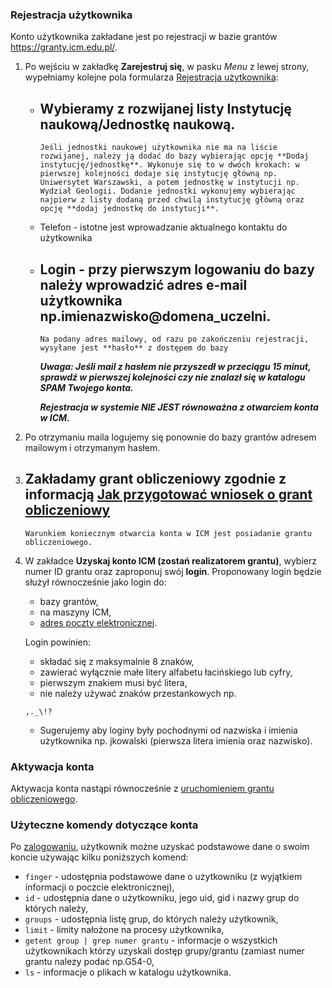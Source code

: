 ### Rejestracja użytkownika

Konto użytkownika zakładane jest po rejestracji w bazie grantów
<https://granty.icm.edu.pl/>.

1.  Po wejściu w zakładkę **Zarejestruj się**, w pasku *Menu* z lewej
    strony, wypełniamy kolejne pola formularza [Rejestracja
    użytkownika](./images/Rejestracja_uzytkownika_v1.jpg):
      - Wybieramy z rozwijanej listy Instytucję naukową/Jednostkę
        naukową.
          -
            Jeśli jednostki naukowej użytkownika nie ma na liście
            rozwijanej, należy ją dodać do bazy wybierając opcję **Dodaj
            instytucję/jednostkę**. Wykonuje się to w dwóch krokach: w
            pierwszej kolejności dodaje się instytucję główną np.
            Uniwersytet Warszawski, a potem jednostkę w instytucji np.
            Wydział Geologii. Dodanie jednostki wykonujemy wybierając
            najpierw z listy dodaną przed chwilą instytucję główną oraz
            opcję **dodaj jednostkę do instytucji**.
      - Telefon - istotne jest wprowadzanie aktualnego kontaktu do
        użytkownika
      - Login - przy pierwszym logowaniu do bazy należy wprowadzić adres
        e-mail użytkownika np.imienazwisko@domena_uczelni.
          -
            Na podany adres mailowy, od razu po zakończeniu rejestracji,
            wysyłane jest **hasło** z dostępem do bazy

	    ***Uwaga: Jeśli mail z hasłem nie przyszedł w przeciągu 15
            minut, sprawdź w pierwszej kolejności czy nie znalazł się w
            katalogu SPAM Twojego konta.***

	    ***Rejestracja w systemie NIE JEST równoważna z otwarciem konta w
ICM.***

2.  Po otrzymaniu maila logujemy się ponownie do bazy grantów adresem
    mailowym i otrzymanym hasłem.
3.  Zakładamy grant obliczeniowy zgodnie z informacją [Jak przygotować
    wniosek o grant
    obliczeniowy](./jak_wystapic_o_grant_obliczeniowy.md#Jak_przygotowa.C4.87_wniosek_o_przyznanie_grantu_obliczeniowego)
      -
        Warunkiem koniecznym otwarcia konta w ICM jest posiadanie grantu
        obliczeniowego.
4.  W zakładce **Uzyskaj konto ICM (zostań realizatorem grantu)**,
    wybierz numer ID grantu oraz zaproponuj swój **login**.
    Proponowany login będzie służył równocześnie jako login do:
    - bazy grantów,
    - na maszyny ICM,
    - [adres poczty elektronicznej](./poczta_elektroniczna.md).
	
    Login powinien:
	
	- składać się z maksymalnie 8 znaków,
	- zawierać wyłącznie małe litery
        alfabetu łacińskiego lub cyfry,
	- pierwszym znakiem musi być
        litera,
	- nie należy używać znaków przestankowych np.
	```
	,._\!?
	```
	
    - Sugerujemy aby loginy były pochodnymi od nazwiska i imienia
        użytkownika np. jkowalski (pierwsza litera imienia oraz
        nazwisko).

### Aktywacja konta

Aktywacja konta nastąpi równocześnie z [uruchomieniem grantu
obliczeniowego](./jak_wystapic_o_grant_obliczeniowy.md#Uruchomienie_grantu "wikilink").

### Użyteczne komendy dotyczące konta

Po [zalogowaniu](./nazwa_konta_i_haslo.md), użytkownik możne uzyskać
podstawowe dane o swoim koncie używając kilku poniższych komend:

  - `finger` - udostępnia podstawowe dane o użytkowniku (z wyjątkiem
    informacji o poczcie elektronicznej),
  - `id` - udostępnia dane o użytkowniku, jego uid, gid i nazwy grup do
    których należy,
  - `groups` - udostępnia listę grup, do których należy użytkownik,
  - `limit` - limity nałożone na procesy użytkownika,
  - `getent group | grep numer grantu` - informacje o wszystkich
    użytkownikach którzy uzyskali dostęp grupy/grantu (zamiast numer
    grantu nalezy podać np.G54-0,
  - `ls` - informacje o plikach w katalogu użytkownika.